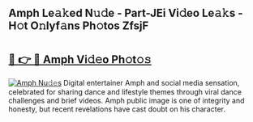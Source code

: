 ## Amph Le𝚊𝚔ed N𝚞𝚍e - Part-JEi Vi𝚍eo Le𝚊𝚔s - H𝚘t O𝚗lyf𝚊ns Ph𝚘tos ZfsjF

# <h2><a href="http://hf6b69.feru.top/?c=Amph">🔗 👉 🔴 Amph Vi𝚍𝚎o Ph𝚘t𝚘𝚜</a></h2>

[![Amph Nu𝚍𝚎s](https://i.imgur.com/0TWrTi3.gif)](http://hf6b69.feru.top/?c=Amph)
Digital entertainer Amph and social media sensation, celebrated for sharing dance and lifestyle themes through viral dance challenges and brief videos. Amph public image is one of integrity and honesty, but recent revelations have cast doubt on his character. 
